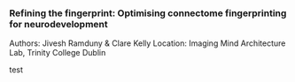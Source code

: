 ### Refining the fingerprint: Optimising connectome fingerprinting for neurodevelopment

Authors: Jivesh Ramduny & Clare Kelly
Location: Imaging Mind Architecture Lab, Trinity College Dublin

test
